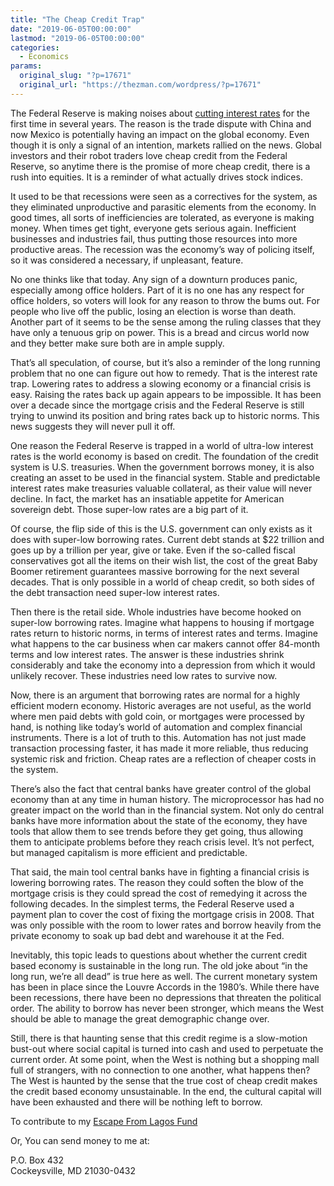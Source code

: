 ```yaml
---
title: "The Cheap Credit Trap"
date: "2019-06-05T00:00:00"
lastmod: "2019-06-05T00:00:00"
categories:
  - Economics
params:
  original_slug: "?p=17671"
  original_url: "https://thezman.com/wordpress/?p=17671"
---
```


The Federal Reserve is making noises about <a
href="https://www.cnbc.com/2019/06/05/former-fed-governor-on-powell-speech-possible-us-interest-rate-cuts.html"
rel="noopener noreferrer" target="_blank">cutting interest rates</a> for
the first time in several years. The reason is the trade dispute with
China and now Mexico is potentially having an impact on the global
economy. Even though it is only a signal of an intention, markets
rallied on the news. Global investors and their robot traders love cheap
credit from the Federal Reserve, so anytime there is the promise of more
cheap credit, there is a rush into equities. It is a reminder of what
actually drives stock indices.

It used to be that recessions were seen as a correctives for the system,
as they eliminated unproductive and parasitic elements from the economy.
In good times, all sorts of inefficiencies are tolerated, as everyone is
making money. When times get tight, everyone gets serious again.
Inefficient businesses and industries fail, thus putting those resources
into more productive areas. The recession was the economy’s way of
policing itself, so it was considered a necessary, if unpleasant,
feature.

No one thinks like that today. Any sign of a downturn produces panic,
especially among office holders. Part of it is no one has any respect
for office holders, so voters will look for any reason to throw the bums
out. For people who live off the public, losing an election is worse
than death. Another part of it seems to be the sense among the ruling
classes that they have only a tenuous grip on power. This is a bread and
circus world now and they better make sure both are in ample supply.

That’s all speculation, of course, but it’s also a reminder of the long
running problem that no one can figure out how to remedy. That is the
interest rate trap. Lowering rates to address a slowing economy or a
financial crisis is easy. Raising the rates back up again appears to be
impossible. It has been over a decade since the mortgage crisis and the
Federal Reserve is still trying to unwind its position and bring rates
back up to historic norms. This news suggests they will never pull it
off.

One reason the Federal Reserve is trapped in a world of ultra-low
interest rates is the world economy is based on credit. The foundation
of the credit system is U.S. treasuries. When the government borrows
money, it is also creating an asset to be used in the financial
system. Stable and predictable interest rates make treasuries valuable
collateral, as their value will never decline. In fact, the market has
an insatiable appetite for American sovereign debt. Those super-low
rates are a big part of it.

Of course, the flip side of this is the U.S. government can only exists
as it does with super-low borrowing rates. Current debt stands at $22
trillion and goes up by a trillion per year, give or take. Even if the
so-called fiscal conservatives got all the items on their wish list, the
cost of the great Baby Boomer retirement guarantees massive borrowing
for the next several decades. That is only possible in a world of cheap
credit, so both sides of the debt transaction need super-low interest
rates.

Then there is the retail side. Whole industries have become hooked on
super-low borrowing rates. Imagine what happens to housing if mortgage
rates return to historic norms, in terms of interest rates and terms.
Imagine what happens to the car business when car makers cannot offer
84-month terms and low interest rates. The answer is these industries
shrink considerably and take the economy into a depression from which it
would unlikely recover. These industries need low rates to survive now.

Now, there is an argument that borrowing rates are normal for a highly
efficient modern economy. Historic averages are not useful, as the world
where men paid debts with gold coin, or mortgages were processed by
hand, is nothing like today’s world of automation and complex financial
instruments. There is a lot of truth to this. Automation has not just
made transaction processing faster, it has made it more reliable, thus
reducing systemic risk and friction. Cheap rates are a reflection of
cheaper costs in the system.

There’s also the fact that central banks have greater control of the
global economy than at any time in human history. The microprocessor has
had no greater impact on the world than in the financial system. Not
only do central banks have more information about the state of the
economy, they have tools that allow them to see trends before they get
going, thus allowing them to anticipate problems before they reach
crisis level. It’s not perfect, but managed capitalism is more efficient
and predictable.

That said, the main tool central banks have in fighting a financial
crisis is lowering borrowing rates. The reason they could soften the
blow of the mortgage crisis is they could spread the cost of remedying
it across the following decades. In the simplest terms, the Federal
Reserve used a payment plan to cover the cost of fixing the mortgage
crisis in 2008. That was only possible with the room to lower rates and
borrow heavily from the private economy to soak up bad debt and
warehouse it at the Fed.

Inevitably, this topic leads to questions about whether the current
credit based economy is sustainable in the long run. The old joke about
“in the long run, we’re all dead” is true here as well. The current
monetary system has been in place since the Louvre Accords in the
1980’s. While there have been recessions, there have been no depressions
that threaten the political order. The ability to borrow has never been
stronger, which means the West should be able to manage the great
demographic change over.

Still, there is that haunting sense that this credit regime is a
slow-motion bust-out where social capital is turned into cash and used
to perpetuate the current order. At some point, when the West is nothing
but a shopping mall full of strangers, with no connection to one
another, what happens then? The West is haunted by the sense that the
true cost of cheap credit makes the credit based economy unsustainable.
In the end, the cultural capital will have been exhausted and there will
be nothing left to borrow.

To contribute to my <a href="https://www.subscribestar.com/the-z-blog"
rel="noopener noreferrer">Escape From Lagos Fund</a>

Or, You can send money to me at:

P.O. Box 432  
Cockeysville, MD 21030-0432
